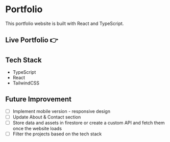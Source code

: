 # Portfolio

This portfolio website is built with React and TypeScript.

## Live Portfolio 👉 []()

## Tech Stack

- TypeScript
- React
- TailwindCSS

## Future Improvement

- [ ] Implement mobile version - responsive design
- [ ] Update About & Contact section
- [ ] Store data and assets in firestore or create a custom API and fetch them once the website loads
- [ ] Filter the projects based on the tech stack
